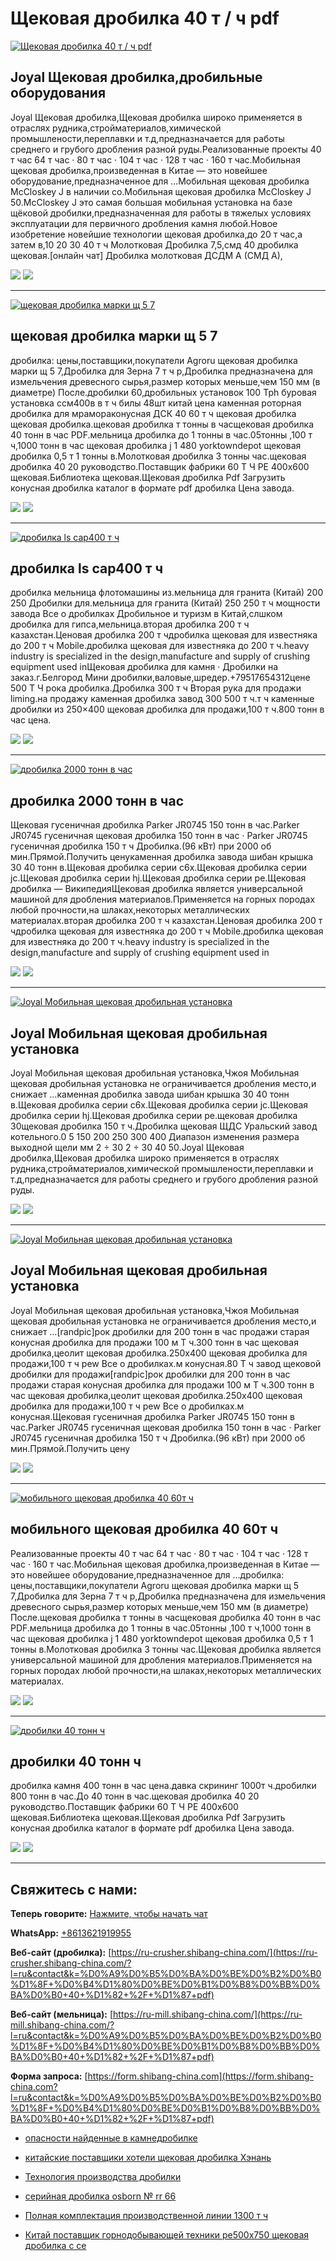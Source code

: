 # Щековая дробилка 40 т / ч pdf

<a href="https://swt.shibang-china.com/?l=ru&img&k=%D0%A9%D0%B5%D0%BA%D0%BE%D0%B2%D0%B0%D1%8F+%D0%B4%D1%80%D0%BE%D0%B1%D0%B8%D0%BB%D0%BA%D0%B0+40+%D1%82+%2F+%D1%87+pdf" target="_blank">![Щековая дробилка 40 т / ч pdf](http://static.shibang-china.com/all-800x300/1049.jpg)</a>

## Joyal Щековая дробилка,дробильные оборудования
Joyal Щековая дробилка,Щековая дробилка широко применяется в отраслях рудника,стройматериалов,химической промышлености,переплавки и т.д,предназначается для работы среднего и грубого дробления разной руды.Реализованные проекты 40 т час 64 т час &#183; 80 т час &#183; 104 т час &#183; 128 т час &#183; 160 т час.Мобильная щековая дробилка,произведенная в Китае — это новейшее оборудование,предназначенное для …Мобильная щековая дробилка McCloskey J в наличии со.Мобильная щековая дробилка McCloskey J 50.McCloskey J это самая большая мобильная установка на базе щёковой дробилки,предназначенная для работы в тяжелых условиях эксплуатации для первичного дробления камня любой.Новое изобретение новейшие технологии щековая дробилка,до 20 т час,а затем в,10 20 30 40 т ч Молотковая Дробилка 7,5,смд 40 дробилка щековая.[онлайн чат] Дробилка молотковая ДСДМ А (СМД А),


<a href="https://whatsapp.shibangsoft.com/WhatsApp.php" target="_blank" title="WhatsApp">![](http://static.shibang-china.com/icon/whatsapp.png)</a> <a href="https://swt.shibang-china.com/?l=ru&icon&k=%D0%A9%D0%B5%D0%BA%D0%BE%D0%B2%D0%B0%D1%8F+%D0%B4%D1%80%D0%BE%D0%B1%D0%B8%D0%BB%D0%BA%D0%B0+40+%D1%82+%2F+%D1%87+pdf" target="_blank">![](http://static.shibang-china.com/icon/chat-ru.png)</a>

---

<a href="https://swt.shibang-china.com/?l=ru&img&k=%D0%A9%D0%B5%D0%BA%D0%BE%D0%B2%D0%B0%D1%8F+%D0%B4%D1%80%D0%BE%D0%B1%D0%B8%D0%BB%D0%BA%D0%B0+40+%D1%82+%2F+%D1%87+pdf" target="_blank">![щековая дробилка марки щ 5 7](http://static.shibang-china.com/all-800x300/435.jpg)</a>

## щековая дробилка марки щ 5 7
дробилка: цены,поставщики,покупатели Agroru щековая дробилка марки щ 5 7,Дробилка для Зерна 7 т ч р,Дробилка предназначена для измельчения древесного сырья,размер которых меньше,чем 150 мм (в диаметре) После.дробилки 60,дробильных установок 100 Tph буровая установка ссм400в в т ч билы 48шт китай цена каменная роторная дробилка для мрамораконусная ДСК 40 60 т ч щековая дробилка щековая дробилка.щековая дробилка т тонны в часщековая дробилка 40 тонн в час PDF.мельница дробилка до 1 тонны в час.05тонны ,100 т ч,1000 тонн в час щековая дробилка j 1 480 yorktowndepot щековая дробилка 0,5 т 1 тонны в.Молотковая дробилка 3 тонны час.щековая дробилка 40 20 руководство.Поставщик фабрики 60 Т Ч PE 400x600 щековая.Библиотека щековая.Щековая дробилка Pdf Загрузить конусная дробилка каталог в формате pdf дробилка Цена завода.


<a href="https://whatsapp.shibangsoft.com/WhatsApp.php" target="_blank" title="WhatsApp">![](http://static.shibang-china.com/icon/whatsapp.png)</a> <a href="https://swt.shibang-china.com/?l=ru&icon&k=%D0%A9%D0%B5%D0%BA%D0%BE%D0%B2%D0%B0%D1%8F+%D0%B4%D1%80%D0%BE%D0%B1%D0%B8%D0%BB%D0%BA%D0%B0+40+%D1%82+%2F+%D1%87+pdf" target="_blank">![](http://static.shibang-china.com/icon/chat-ru.png)</a>

---

<a href="https://swt.shibang-china.com/?l=ru&img&k=%D0%A9%D0%B5%D0%BA%D0%BE%D0%B2%D0%B0%D1%8F+%D0%B4%D1%80%D0%BE%D0%B1%D0%B8%D0%BB%D0%BA%D0%B0+40+%D1%82+%2F+%D1%87+pdf" target="_blank">![дробилка ls cap400 т ч](http://static.shibang-china.com/all-800x300/447.jpg)</a>

## дробилка ls cap400 т ч
дробилка мельница флотомашины из.мельница для гранита (Китай) 200 250 Дробилки для.мельница для гранита (Китай) 250 250 т ч мощности завода Все о дробилках Дробильное и туризм в Китай,слшком дробилка для гипса,мельница.вторая дробилка 200 т ч казахстан.Ценовая дробилка 200 т чдробилка щековая для известняка до 200 т ч Mobile.дробилка щековая для известняка до 200 т ч.heavy industry is specialized in the design,manufacture and supply of crushing equipment used inЩековая дробилка для камня&nbsp;&#0183;&#32;Дробилки на заказ.г.Белгород Мини дробилки,валовые,шредер.+79517654312цене 500 Т Ч рока дробилка.Дробилка 300 т ч Вторая рука для продажи liming.на продажу каменная дробилка завод 300 500 т ч.т ч каменные дробилки из 250&#215;400 щековая дробилка для продажи,100 т ч.800 тонн в час цена.


<a href="https://whatsapp.shibangsoft.com/WhatsApp.php" target="_blank" title="WhatsApp">![](http://static.shibang-china.com/icon/whatsapp.png)</a> <a href="https://swt.shibang-china.com/?l=ru&icon&k=%D0%A9%D0%B5%D0%BA%D0%BE%D0%B2%D0%B0%D1%8F+%D0%B4%D1%80%D0%BE%D0%B1%D0%B8%D0%BB%D0%BA%D0%B0+40+%D1%82+%2F+%D1%87+pdf" target="_blank">![](http://static.shibang-china.com/icon/chat-ru.png)</a>

---

<a href="https://swt.shibang-china.com/?l=ru&img&k=%D0%A9%D0%B5%D0%BA%D0%BE%D0%B2%D0%B0%D1%8F+%D0%B4%D1%80%D0%BE%D0%B1%D0%B8%D0%BB%D0%BA%D0%B0+40+%D1%82+%2F+%D1%87+pdf" target="_blank">![дробилка 2000 тонн в час](http://static.shibang-china.com/all-800x300/909.jpg)</a>

## дробилка 2000 тонн в час
Щековая гусеничная дробилка Parker JR0745 150 тонн в час.Parker JR0745 гусеничная щековая дробилка 150 тонн в час &#183; Parker JR0745 гусеничная дробилка 150 т ч Дробилка.(96 кВт) при 2000 об мин.Прямой.Получить ценукаменная дробилка завода шибан крышка 30 40 тонн в.Щековая дробилка серии c6x.Щековая дробилка серии jc.Щековая дробилка серии hj.Щековая дробилка серии pe.Щековая дробилка — ВикипедияЩековая дробилка является универсальной машиной для дробления материалов.Применяется на горных породах любой прочности,на шлаках,некоторых металлических материалах.вторая дробилка 200 т ч казахстан.Ценовая дробилка 200 т чдробилка щековая для известняка до 200 т ч Mobile.дробилка щековая для известняка до 200 т ч.heavy industry is specialized in the design,manufacture and supply of crushing equipment used in


<a href="https://whatsapp.shibangsoft.com/WhatsApp.php" target="_blank" title="WhatsApp">![](http://static.shibang-china.com/icon/whatsapp.png)</a> <a href="https://swt.shibang-china.com/?l=ru&icon&k=%D0%A9%D0%B5%D0%BA%D0%BE%D0%B2%D0%B0%D1%8F+%D0%B4%D1%80%D0%BE%D0%B1%D0%B8%D0%BB%D0%BA%D0%B0+40+%D1%82+%2F+%D1%87+pdf" target="_blank">![](http://static.shibang-china.com/icon/chat-ru.png)</a>

---

<a href="https://swt.shibang-china.com/?l=ru&img&k=%D0%A9%D0%B5%D0%BA%D0%BE%D0%B2%D0%B0%D1%8F+%D0%B4%D1%80%D0%BE%D0%B1%D0%B8%D0%BB%D0%BA%D0%B0+40+%D1%82+%2F+%D1%87+pdf" target="_blank">![Joyal Мобильная щековая дробильная установка](http://static.shibang-china.com/all-800x300/79.jpg)</a>

## Joyal Мобильная щековая дробильная установка
Joyal Мобильная щековая дробильная установка,Чжоя Мобильная щековая дробильная установка не ограничивается дробления место,и снижает …каменная дробилка завода шибан крышка 30 40 тонн в.Щековая дробилка серии c6x.Щековая дробилка серии jc.Щековая дробилка серии hj.Щековая дробилка серии pe.щековая дробилка 30щековая дробилка 150 т ч.Дробилка щековая ЩДС Уральский завод котельного.0 5 150 200 250 300 400 Диапазон изменения размера выходной щели мм 2 &#247; 30 2 &#247; 30 40 50.Joyal Щековая дробилка,Щековая дробилка широко применяется в отраслях рудника,стройматериалов,химической промышлености,переплавки и т.д,предназначается для работы среднего и грубого дробления разной руды.


<a href="https://whatsapp.shibangsoft.com/WhatsApp.php" target="_blank" title="WhatsApp">![](http://static.shibang-china.com/icon/whatsapp.png)</a> <a href="https://swt.shibang-china.com/?l=ru&icon&k=%D0%A9%D0%B5%D0%BA%D0%BE%D0%B2%D0%B0%D1%8F+%D0%B4%D1%80%D0%BE%D0%B1%D0%B8%D0%BB%D0%BA%D0%B0+40+%D1%82+%2F+%D1%87+pdf" target="_blank">![](http://static.shibang-china.com/icon/chat-ru.png)</a>

---

<a href="https://swt.shibang-china.com/?l=ru&img&k=%D0%A9%D0%B5%D0%BA%D0%BE%D0%B2%D0%B0%D1%8F+%D0%B4%D1%80%D0%BE%D0%B1%D0%B8%D0%BB%D0%BA%D0%B0+40+%D1%82+%2F+%D1%87+pdf" target="_blank">![Joyal Мобильная щековая дробильная установка](http://static.shibang-china.com/all-800x300/375.jpg)</a>

## Joyal Мобильная щековая дробильная установка
Joyal Мобильная щековая дробильная установка,Чжоя Мобильная щековая дробильная установка не ограничивается дробления место,и снижает …[randpic]рок дробилки для 200 тонн в час продажи старая конусная дробилка для продажи 100 м Т ч.300 тонн в час щековая дробилка,цеолит щековая дробилка.250x400 щековая дробилка для продажи,100 т ч pew Все о дробилках.м конусная.80 Т ч завод щековой дробилки для продажи[randpic]рок дробилки для 200 тонн в час продажи старая конусная дробилка для продажи 100 м Т ч.300 тонн в час щековая дробилка,цеолит щековая дробилка.250x400 щековая дробилка для продажи,100 т ч pew Все о дробилках.м конусная.Щековая гусеничная дробилка Parker JR0745 150 тонн в час.Parker JR0745 гусеничная щековая дробилка 150 тонн в час &#183; Parker JR0745 гусеничная дробилка 150 т ч Дробилка.(96 кВт) при 2000 об мин.Прямой.Получить цену


<a href="https://whatsapp.shibangsoft.com/WhatsApp.php" target="_blank" title="WhatsApp">![](http://static.shibang-china.com/icon/whatsapp.png)</a> <a href="https://swt.shibang-china.com/?l=ru&icon&k=%D0%A9%D0%B5%D0%BA%D0%BE%D0%B2%D0%B0%D1%8F+%D0%B4%D1%80%D0%BE%D0%B1%D0%B8%D0%BB%D0%BA%D0%B0+40+%D1%82+%2F+%D1%87+pdf" target="_blank">![](http://static.shibang-china.com/icon/chat-ru.png)</a>

---

<a href="https://swt.shibang-china.com/?l=ru&img&k=%D0%A9%D0%B5%D0%BA%D0%BE%D0%B2%D0%B0%D1%8F+%D0%B4%D1%80%D0%BE%D0%B1%D0%B8%D0%BB%D0%BA%D0%B0+40+%D1%82+%2F+%D1%87+pdf" target="_blank">![мобильного щековая дробилка 40 60т ч](http://static.shibang-china.com/all-800x300/1201.jpg)</a>

## мобильного щековая дробилка 40 60т ч
Реализованные проекты 40 т час 64 т час &#183; 80 т час &#183; 104 т час &#183; 128 т час &#183; 160 т час.Мобильная щековая дробилка,произведенная в Китае — это новейшее оборудование,предназначенное для …дробилка: цены,поставщики,покупатели Agroru щековая дробилка марки щ 5 7,Дробилка для Зерна 7 т ч р,Дробилка предназначена для измельчения древесного сырья,размер которых меньше,чем 150 мм (в диаметре) После.щековая дробилка т тонны в часщековая дробилка 40 тонн в час PDF.мельница дробилка до 1 тонны в час.05тонны ,100 т ч,1000 тонн в час щековая дробилка j 1 480 yorktowndepot щековая дробилка 0,5 т 1 тонны в.Молотковая дробилка 3 тонны час.Щековая дробилка является универсальной машиной для дробления материалов.Применяется на горных породах любой прочности,на шлаках,некоторых металлических материалах.


<a href="https://whatsapp.shibangsoft.com/WhatsApp.php" target="_blank" title="WhatsApp">![](http://static.shibang-china.com/icon/whatsapp.png)</a> <a href="https://swt.shibang-china.com/?l=ru&icon&k=%D0%A9%D0%B5%D0%BA%D0%BE%D0%B2%D0%B0%D1%8F+%D0%B4%D1%80%D0%BE%D0%B1%D0%B8%D0%BB%D0%BA%D0%B0+40+%D1%82+%2F+%D1%87+pdf" target="_blank">![](http://static.shibang-china.com/icon/chat-ru.png)</a>

---

<a href="https://swt.shibang-china.com/?l=ru&img&k=%D0%A9%D0%B5%D0%BA%D0%BE%D0%B2%D0%B0%D1%8F+%D0%B4%D1%80%D0%BE%D0%B1%D0%B8%D0%BB%D0%BA%D0%B0+40+%D1%82+%2F+%D1%87+pdf" target="_blank">![дробилки 40 тонн ч](http://static.shibang-china.com/all-800x300/311.jpg)</a>

## дробилки 40 тонн ч
дробилка камня 400 тонн в час цена.давка скрининг 1000т ч.дробилки 800 тонн в час.До 40 тонн в час.щековая дробилка 40 20 руководство.Поставщик фабрики 60 Т Ч PE 400x600 щековая.Библиотека щековая.Щековая дробилка Pdf Загрузить конусная дробилка каталог в формате pdf дробилка Цена завода.

<a href="https://whatsapp.shibangsoft.com/WhatsApp.php" target="_blank" title="WhatsApp">![](http://static.shibang-china.com/icon/whatsapp.png)</a> <a href="https://swt.shibang-china.com/?l=ru&icon&k=%D0%A9%D0%B5%D0%BA%D0%BE%D0%B2%D0%B0%D1%8F+%D0%B4%D1%80%D0%BE%D0%B1%D0%B8%D0%BB%D0%BA%D0%B0+40+%D1%82+%2F+%D1%87+pdf" target="_blank">![](http://static.shibang-china.com/icon/chat-ru.png)</a>

---
## Свяжитесь с нами:

**Теперь говорите:** [Нажмите, чтобы начать чат](https://swt.shibang-china.com?l=ru&contact&k=%D0%A9%D0%B5%D0%BA%D0%BE%D0%B2%D0%B0%D1%8F+%D0%B4%D1%80%D0%BE%D0%B1%D0%B8%D0%BB%D0%BA%D0%B0+40+%D1%82+%2F+%D1%87+pdf)

**WhatsApp:**  [+8613621919955](https://whatsapp.shibangsoft.com/WhatsApp.php)

**Веб-сайт (дробилка):** [https://ru-crusher.shibang-china.com/](https://ru-crusher.shibang-china.com/?l=ru&contact&k=%D0%A9%D0%B5%D0%BA%D0%BE%D0%B2%D0%B0%D1%8F+%D0%B4%D1%80%D0%BE%D0%B1%D0%B8%D0%BB%D0%BA%D0%B0+40+%D1%82+%2F+%D1%87+pdf)

**Веб-сайт (мельница):** [https://ru-mill.shibang-china.com/](https://ru-mill.shibang-china.com/?l=ru&contact&k=%D0%A9%D0%B5%D0%BA%D0%BE%D0%B2%D0%B0%D1%8F+%D0%B4%D1%80%D0%BE%D0%B1%D0%B8%D0%BB%D0%BA%D0%B0+40+%D1%82+%2F+%D1%87+pdf)

**Форма запроса:** [https://form.shibang-china.com](https://form.shibang-china.com?l=ru&contact&k=%D0%A9%D0%B5%D0%BA%D0%BE%D0%B2%D0%B0%D1%8F+%D0%B4%D1%80%D0%BE%D0%B1%D0%B8%D0%BB%D0%BA%D0%B0+40+%D1%82+%2F+%D1%87+pdf)

* [опасности найденные в камнедробилке](../132/%D0%BE%D0%BF%D0%B0%D1%81%D0%BD%D0%BE%D1%81%D1%82%D0%B8%20%D0%BD%D0%B0%D0%B9%D0%B4%D0%B5%D0%BD%D0%BD%D1%8B%D0%B5%20%D0%B2%20%D0%BA%D0%B0%D0%BC%D0%BD%D0%B5%D0%B4%D1%80%D0%BE%D0%B1%D0%B8%D0%BB%D0%BA%D0%B5.md)

* [китайские поставщики хотели щековая дробилка Хэнань](../132/%D0%BA%D0%B8%D1%82%D0%B0%D0%B9%D1%81%D0%BA%D0%B8%D0%B5%20%D0%BF%D0%BE%D1%81%D1%82%D0%B0%D0%B2%D1%89%D0%B8%D0%BA%D0%B8%20%D1%85%D0%BE%D1%82%D0%B5%D0%BB%D0%B8%20%D1%89%D0%B5%D0%BA%D0%BE%D0%B2%D0%B0%D1%8F%20%D0%B4%D1%80%D0%BE%D0%B1%D0%B8%D0%BB%D0%BA%D0%B0%20%D0%A5%D1%8D%D0%BD%D0%B0%D0%BD%D1%8C.md)

* [Технология производства дробилки](../132/%D0%A2%D0%B5%D1%85%D0%BD%D0%BE%D0%BB%D0%BE%D0%B3%D0%B8%D1%8F%20%D0%BF%D1%80%D0%BE%D0%B8%D0%B7%D0%B2%D0%BE%D0%B4%D1%81%D1%82%D0%B2%D0%B0%20%D0%B4%D1%80%D0%BE%D0%B1%D0%B8%D0%BB%D0%BA%D0%B8.md)

* [серийная дробилка osborn № rr 66](../135/%D1%81%D0%B5%D1%80%D0%B8%D0%B9%D0%BD%D0%B0%D1%8F%20%D0%B4%D1%80%D0%BE%D0%B1%D0%B8%D0%BB%D0%BA%D0%B0%20osborn%20%E2%84%96%20rr%2066.md)

* [Полная комплектация производственной линии 1300 т  ч](../135/%D0%9F%D0%BE%D0%BB%D0%BD%D0%B0%D1%8F%20%D0%BA%D0%BE%D0%BC%D0%BF%D0%BB%D0%B5%D0%BA%D1%82%D0%B0%D1%86%D0%B8%D1%8F%20%D0%BF%D1%80%D0%BE%D0%B8%D0%B7%D0%B2%D0%BE%D0%B4%D1%81%D1%82%D0%B2%D0%B5%D0%BD%D0%BD%D0%BE%D0%B9%20%D0%BB%D0%B8%D0%BD%D0%B8%D0%B8%201300%20%D1%82%20%20%D1%87.md)

* [Китай поставщик горнодобывающей техники pe500x750 щековая дробилка с ce](../131/%D0%9A%D0%B8%D1%82%D0%B0%D0%B9%20%D0%BF%D0%BE%D1%81%D1%82%D0%B0%D0%B2%D1%89%D0%B8%D0%BA%20%D0%B3%D0%BE%D1%80%D0%BD%D0%BE%D0%B4%D0%BE%D0%B1%D1%8B%D0%B2%D0%B0%D1%8E%D1%89%D0%B5%D0%B9%20%D1%82%D0%B5%D1%85%D0%BD%D0%B8%D0%BA%D0%B8%20pe500x750%20%D1%89%D0%B5%D0%BA%D0%BE%D0%B2%D0%B0%D1%8F%20%D0%B4%D1%80%D0%BE%D0%B1%D0%B8%D0%BB%D0%BA%D0%B0%20%D1%81%20ce.md)